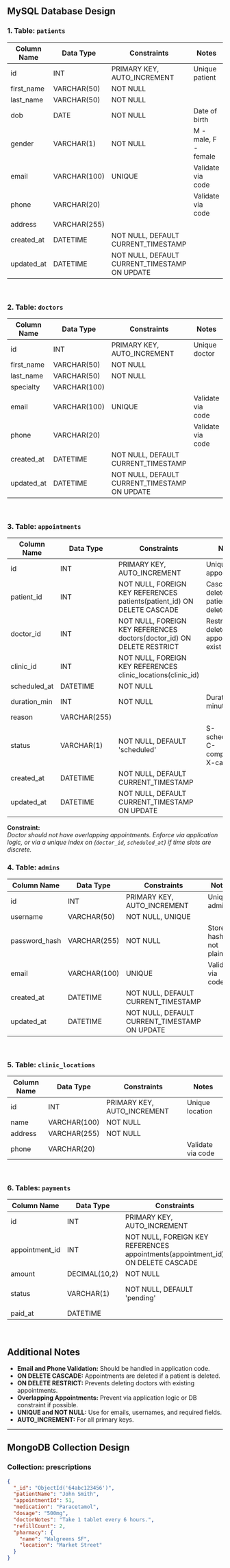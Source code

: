 ## MySQL Database Design

### 1. Table: `patients`

| Column Name | Data Type    | Constraints                                          | Notes                        |
|-------------|--------------|------------------------------------------------------|------------------------------|
| id          | INT          | PRIMARY KEY, AUTO_INCREMENT                          | Unique patient               |
| first_name  | VARCHAR(50)  | NOT NULL                                             |                              |
| last_name   | VARCHAR(50)  | NOT NULL                                             |                              |
| dob         | DATE         | NOT NULL                                             | Date of birth                |
| gender      | VARCHAR(1)   | NOT NULL                                             | M - male, F - female         |
| email       | VARCHAR(100) | UNIQUE                                               | Validate via code            |
| phone       | VARCHAR(20)  |                                                      | Validate via code            |
| address     | VARCHAR(255) |                                                      |                              |
| created_at  | DATETIME     | NOT NULL, DEFAULT CURRENT_TIMESTAMP                  |                              |
| updated_at  | DATETIME     | NOT NULL, DEFAULT CURRENT_TIMESTAMP ON UPDATE        |                              |

<br>

### 2. Table: `doctors`

| Column Name | Data Type    | Constraints                                          | Notes                        |
|-------------|--------------|------------------------------------------------------|------------------------------|
| id          | INT          | PRIMARY KEY, AUTO_INCREMENT                          | Unique doctor                |
| first_name  | VARCHAR(50)  | NOT NULL                                             |                              |
| last_name   | VARCHAR(50)  | NOT NULL                                             |                              |
| specialty   | VARCHAR(100) |                                                      |                              |
| email       | VARCHAR(100) | UNIQUE                                               | Validate via code            |
| phone       | VARCHAR(20)  |                                                      | Validate via code            |
| created_at  | DATETIME     | NOT NULL, DEFAULT CURRENT_TIMESTAMP                  |                              |
| updated_at  | DATETIME     | NOT NULL, DEFAULT CURRENT_TIMESTAMP ON UPDATE        |                              |

<br>

### 3. Table: `appointments`

| Column Name     | Data Type    | Constraints                                                                                  | Notes                                    |
|-----------------|--------------|----------------------------------------------------------------------------------------------|------------------------------------------|
| id              | INT          | PRIMARY KEY, AUTO_INCREMENT                                                                  | Unique appointment                       |
| patient_id      | INT          | NOT NULL, FOREIGN KEY REFERENCES patients(patient_id) ON DELETE CASCADE                      | Cascade delete if patient is deleted     |
| doctor_id       | INT          | NOT NULL, FOREIGN KEY REFERENCES doctors(doctor_id) ON DELETE RESTRICT                       | Restrict delete if appointments exist    |
| clinic_id       | INT          | NOT NULL, FOREIGN KEY REFERENCES clinic_locations(clinic_id)                                 |                                          |
| scheduled_at    | DATETIME     | NOT NULL                                                                                     |                                          |
| duration_min    | INT          | NOT NULL                                                                                     | Duration in minutes                      |
| reason          | VARCHAR(255) |                                                                                              |                                          |
| status          | VARCHAR(1)   | NOT NULL, DEFAULT 'scheduled'                                                                | S-scheduled, C-completed, X-canceled     |
| created_at      | DATETIME     | NOT NULL, DEFAULT CURRENT_TIMESTAMP                                                          |                                          |
| updated_at      | DATETIME     | NOT NULL, DEFAULT CURRENT_TIMESTAMP ON UPDATE                                                |                                          |

**Constraint:**  
_Doctor should not have overlapping appointments. Enforce via application logic, or via a unique index on (`doctor_id`, `scheduled_at`) if time slots are discrete._
<br>

### 4. Table: `admins`

| Column Name   | Data Type    | Constraints                                          | Notes                        |
|---------------|--------------|------------------------------------------------------|------------------------------|
| id            | INT          | PRIMARY KEY, AUTO_INCREMENT                          | Unique admin                 |
| username      | VARCHAR(50)  | NOT NULL, UNIQUE                                     |                              |
| password_hash | VARCHAR(255) | NOT NULL                                             | Store hash, not plain        |
| email         | VARCHAR(100) | UNIQUE                                               | Validate via code            |
| created_at    | DATETIME     | NOT NULL, DEFAULT CURRENT_TIMESTAMP                  |                              |
| updated_at    | DATETIME     | NOT NULL, DEFAULT CURRENT_TIMESTAMP ON UPDATE        |                              |

<br>

### 5. Table: `clinic_locations`

| Column Name | Data Type    | Constraints                   | Notes            |
|-------------|--------------|-------------------------------|------------------|
| id          | INT          | PRIMARY KEY, AUTO_INCREMENT   | Unique location  |
| name        | VARCHAR(100) | NOT NULL                      |                  |
| address     | VARCHAR(255) | NOT NULL                      |                  |
| phone       | VARCHAR(20)  |                               | Validate via code|

<br>

### 6. Tables: `payments`

| Column Name    | Data Type    | Constraints                                                                     | Notes                  |
|----------------|--------------|---------------------------------------------------------------------------------|------------------------|
| id             | INT          | PRIMARY KEY, AUTO_INCREMENT                                                     | Unique payment         |
| appointment_id | INT          | NOT NULL, FOREIGN KEY REFERENCES appointments(appointment_id) ON DELETE CASCADE | Tie to appointment     |
| amount         | DECIMAL(10,2)| NOT NULL                                                                        |                        |
| status         | VARCHAR(1)   | NOT NULL, DEFAULT 'pending'                                                     | P-pending, C-completed |
| paid_at        | DATETIME     |                                                                                 |                        |

<br>

## Additional Notes

- **Email and Phone Validation:** Should be handled in application code.
- **ON DELETE CASCADE:** Appointments are deleted if a patient is deleted.
- **ON DELETE RESTRICT:** Prevents deleting doctors with existing appointments.
- **Overlapping Appointments:** Prevent via application logic or DB constraint if possible.
- **UNIQUE and NOT NULL:** Use for emails, usernames, and required fields.
- **AUTO_INCREMENT:** For all primary keys.

---

## MongoDB Collection Design

### Collection: prescriptions
```json
{
  "_id": "ObjectId('64abc123456')",
  "patientName": "John Smith",
  "appointmentId": 51,
  "medication": "Paracetamol",
  "dosage": "500mg",
  "doctorNotes": "Take 1 tablet every 6 hours.",
  "refillCount": 2,
  "pharmacy": {
    "name": "Walgreens SF",
    "location": "Market Street"
  }
}
